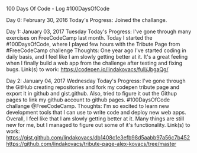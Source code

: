 100 Days Of Code - Log #100DaysOfCode

Day 0: February 30, 2016 
Today's Progress: Joined the challange.


Day 1: January 03, 2017 Tuesday
Today's Progress: I've gone through many exercises on FreeCodeCamp last month. Today I started the #100DaysOfCode, where I played few hours with the Tribute Page from #FreeCodeCamp challenge 
Thoughts: One year ago I've started coding in daily basis, and I feel like I am slowly getting better at it.
It's a great feeling when I finally build a web app from the challenge after testing and fixing bugs.
Link(s) to work: https://codepen.io/lindakovacs/full/JbgaQg/


Day 2: January 04, 2017 Wednesday
Today's Progress: I've gone through the GitHub creating repositories and fork my codepen tribute page and export it in github and gist.github. Also, tried to figure it out the Githup pages to link my github account to github pages. #100DaysOfCode challange @FreeCodeCamp.
Thoughts: I'm so excited to learn new development tools that I can use to write code and deploy new web apps. Overall, I feel like that I am slowly getting better at it. 
Many things are still new for me, but I managed to figure out some of it's functionality.
Link(s) to work:  https://gist.github.com/lindakovacs/db1408c1e3efb98d5aabb97a56c7b452 
                  https://github.com/lindakovacs/tribute-page-alex-kovacs/tree/master
